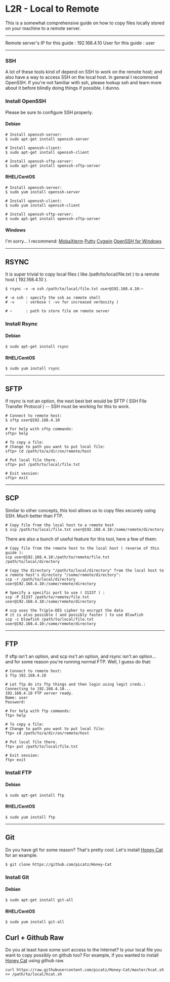 # L2R - Local to Remote 

This is a somewhat comprehensive guide on how to copy files locally stored on your machine to a remote server. 

---

Remote server's IP for this guide : 192.168.4.10
User for this guide : user 

---

### SSH

A lot of these tools kind of depend on SSH to work on the remote host; and also have a way to access SSH on the local host. In general I recommend OpenSSH. If you're not familiar with ssh, please lookup ssh and learn more about it before blindly doing things if possible. I dunno.   

### Install OpenSSH

Please be sure to configure SSH properly. 

#### Debian
```
# Install openssh-server:
$ sudo apt-get install openssh-server

# Install openssh-client:
$ sudo apt-get install openssh-client

# Install openssh-sftp-server:
$ sudo apt-get install openssh-sftp-server
```

#### RHEL/CentOS 
```
# Install openssh-server:
$ sudo yum install openssh-server

# Install openssh-client:
$ sudo yum install openssh-client

# Install openssh-sftp-server:
$ sudo apt-get install openssh-sftp-server
```

#### Windows 

I'm sorry... I recommend: 
[MobaXterm](http://mobaxterm.mobatek.net/)
[Putty](http://www.chiark.greenend.org.uk/~sgtatham/putty/download.html)
[Cygwin](http://www.chiark.greenend.org.uk/~sgtatham/putty/download.html)
[OpenSSH for Windows](https://winscp.net/eng/docs/guide_windows_openssh_server)

---

## RSYNC 

It is super trivial to copy local files ( like /path/to/local/file.txt ) to a remote host ( 192.168.4.10 ). 

```
$ rsync -v -e ssh /path/to/local/file.txt user@192.168.4.10:~

# -e ssh : specify the ssh as remote shell
# -v     : verbose ( -vv for increased verbosity )

# ~      : path to store file om remote server
```

### Install Rsync

#### Debian
```
$ sudo apt-get install rsync
```

#### RHEL/CentOS 
```
$ sudo yum install rsync
```

---

## SFTP

If rsync is not an option, the next best bet would be SFTP ( SSH File Transfer Protocol ) -- SSH must be working for this to work. 

```
# Connect to remote host:
$ sftp user@192.168.4.10

# For help with sftp commands: 
sftp> help 

# To copy a file:
# Change to path you want to put local file:
sftp> cd /path/to/a/dir/on/remote/host

# Put local file there. 
sftp> put /path/to/local/file.txt

# Exit session:
sftp> exit 
```

---

## SCP

Similar to other concepts, this tool allows us to copy files securely using SSH. Much better than FTP.

```
# Copy file from the local host to a remote host
$ scp /path/to/local/file.txt user@192.168.4.10:/some/remote/directory
```

There are also a bunch of useful feature for this tool, here a few of them:

```
# Copy file from the remote host to the local host ( reverse of this guide ):
scp user@192.168.4.10:/path/to/remote/file.txt /path/to/local/directory

# Copy the directory "/path/to/local/directory" from the local host to a remote host's directory "/some/remote/directory":
scp -r /path/to/local/directory user@192.168.4.10:/some/remote/directory

# Specify a specific port to use ( 31337 ) :
scp -P 31337 /path/to/remote/file.txt user@192.168.4.10:/some/remote/directory

# scp uses the Triple-DES cipher to encrypt the data
# it is also possible ( and possibly faster ) to use Blowfish
scp -c blowfish /path/to/local/file.txt user@192.168.4.10:/some/remote/directory
```

---

## FTP

If sftp isn't an option, and scp ins't an option, and rsync isn't an option... and for some reason you're running normal FTP. Well, I guess do that: 

```
# Connect to remote host:
$ ftp 192.168.4.10

# Let ftp do its ftp things and then login using legit creds.:
Connecting to 192.168.4.10...
192.168.4.10 FTP server ready.
Name: user
Password:

# For help with ftp commands: 
ftp> help 

# To copy a file:
# Change to path you want to put local file:
ftp> cd /path/to/a/dir/on/remote/host

# Put local file there. 
ftp> put /path/to/local/file.txt

# Exit session:
ftp> exit 
```

### Install FTP

#### Debian
```
$ sudo apt-get install ftp
```

#### RHEL/CentOS 
```
$ sudo yum install ftp
```

---

## Git 

Do you have git for some reason? That's pretty cool. Let's install [Honey Cat](https://github.com/picatz/Honey-Cat) for an example. 

```
$ git clone https://github.com/picatz/Honey-Cat
```

### Install Git

#### Debian
```
$ sudo apt-get install git-all
```

#### RHEL/CentOS 
```
$ sudo yum install git-all
```

## Curl + Github Raw

Do you at least have some sort access to the Internet? Is your local file you want to copy possibly on github too? For example, if you wanted to install [Honey Cat](https://github.com/picatz/Honey-Cat) using github raw. 

```
curl https://raw.githubusercontent.com/picatz/Honey-Cat/master/hcat.sh >> /path/to/local/hcat.sh
```